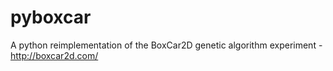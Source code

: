 pyboxcar
========

A python reimplementation of the BoxCar2D genetic algorithm experiment - http://boxcar2d.com/

